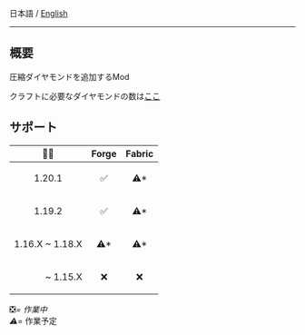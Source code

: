 日本語 / [English](https://github.com/Torikun9971/Compressed_Diamond_Mod/blob/Forge-1.20.1/lang/en_us/README.md)

- ---

## 概要

圧縮ダイヤモンドを追加するMod

クラフトに必要なダイヤモンドの数は[ここ](https://github.com/Torikun9971/Compressed_Diamond_Mod/blob/Forge-1.20.1/COMPRESSION_TABLE.md)

## サポート

| 🌈💎                              | Forge                | Fabric               |
|-----------------------------------|----------------------|----------------------|
| <p align="center">1.20.1          | <p align="center">✅  | <p align="center">⚠* |
| <p align="center">1.19.2          | <p align="center">✅  | <p align="center">⚠* |
| <p align="center">1.16.X ~ 1.18.X | <p align="center">⚠* | <p align="center">⚠* |
| <p align="right">~ 1.15.X         | <p align="center">❌  | <p align="center">❌  |

❎*= 作業中  
⚠*= 作業予定